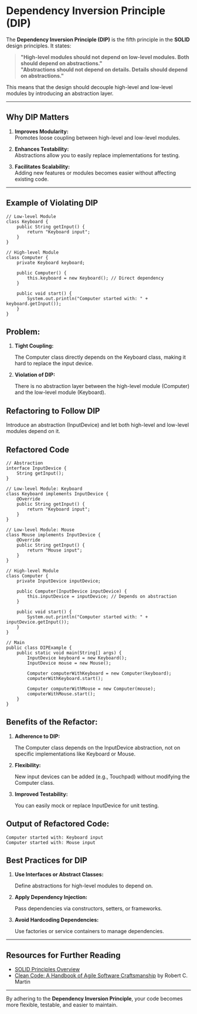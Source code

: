 # Dependency Inversion Principle (DIP)

The **Dependency Inversion Principle (DIP)** is the fifth principle in the **SOLID** design principles. It states:  

> **"High-level modules should not depend on low-level modules. Both should depend on abstractions."**  
> **"Abstractions should not depend on details. Details should depend on abstractions."**

This means that the design should decouple high-level and low-level modules by introducing an abstraction layer.

---

## Why DIP Matters

1. **Improves Modularity:**  
   Promotes loose coupling between high-level and low-level modules.

2. **Enhances Testability:**  
   Abstractions allow you to easily replace implementations for testing.

3. **Facilitates Scalability:**  
   Adding new features or modules becomes easier without affecting existing code.

---

## Example of Violating DIP


    // Low-level Module
    class Keyboard {
        public String getInput() {
            return "Keyboard input";
        }
    }

    // High-level Module
    class Computer {
        private Keyboard keyboard;

        public Computer() {
            this.keyboard = new Keyboard(); // Direct dependency
        }

        public void start() {
            System.out.println("Computer started with: " + keyboard.getInput());
        }
    }

## Problem:

1. **Tight Coupling:**

   The Computer class directly depends on the Keyboard class, making it hard to replace the input device.

2. **Violation of DIP:**

   There is no abstraction layer between the high-level module (Computer) and the low-level module (Keyboard).

## Refactoring to Follow DIP

Introduce an abstraction (InputDevice) and let both high-level and low-level modules depend on it.

## Refactored Code

    // Abstraction
    interface InputDevice {
        String getInput();
    }

    // Low-level Module: Keyboard
    class Keyboard implements InputDevice {
        @Override
        public String getInput() {
            return "Keyboard input";
        }
    }

    // Low-level Module: Mouse
    class Mouse implements InputDevice {
        @Override
        public String getInput() {
            return "Mouse input";
        }
    }

    // High-level Module
    class Computer {
        private InputDevice inputDevice;

        public Computer(InputDevice inputDevice) {
            this.inputDevice = inputDevice; // Depends on abstraction
        }

        public void start() {
            System.out.println("Computer started with: " + inputDevice.getInput());
        }
    }

    // Main
    public class DIPExample {
        public static void main(String[] args) {
            InputDevice keyboard = new Keyboard();
            InputDevice mouse = new Mouse();

            Computer computerWithKeyboard = new Computer(keyboard);
            computerWithKeyboard.start();

            Computer computerWithMouse = new Computer(mouse);
            computerWithMouse.start();
        }
    }


## Benefits of the Refactor:
1. **Adherence to DIP:**

   The Computer class depends on the InputDevice abstraction, not on specific implementations like Keyboard or Mouse.

2. **Flexibility:**

   New input devices can be added (e.g., Touchpad) without modifying the Computer class.

3. **Improved Testability:**

   You can easily mock or replace InputDevice for unit testing.


## Output of Refactored Code:

    Computer started with: Keyboard input
    Computer started with: Mouse input


## Best Practices for DIP
1. **Use Interfaces or Abstract Classes:**
   
   Define abstractions for high-level modules to depend on.

2. **Apply Dependency Injection:**

   Pass dependencies via constructors, setters, or frameworks.

3. **Avoid Hardcoding Dependencies:**

   Use factories or service containers to manage dependencies.

---

## Resources for Further Reading

- [SOLID Principles Overview](https://en.wikipedia.org/wiki/SOLID)
- [Clean Code: A Handbook of Agile Software Craftsmanship](https://www.goodreads.com/book/show/3735293-clean-code) by Robert C. Martin

---

By adhering to the **Dependency Inversion Principle**, your code becomes more flexible, testable, and easier to maintain.
